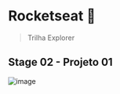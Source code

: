 # Rocketseat 🚀

> Trilha Explorer
## Stage 02 - Projeto 01

![image](https://github.com/user-attachments/assets/f3e67b60-55ab-4831-b303-d16fae6c80e1)
